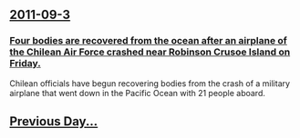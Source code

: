 ## [2011-09-3](/news/2011/09/3/index.md)

### [Four bodies are recovered from the ocean after an airplane of the Chilean Air Force crashed near Robinson Crusoe Island on Friday. ](/news/2011/09/3/four-bodies-are-recovered-from-the-ocean-after-an-airplane-of-the-chilean-air-force-crashed-near-robinson-crusoe-island-on-friday.md)
Chilean officials have begun recovering bodies from the crash of a military airplane that went down in the Pacific Ocean with 21 people aboard.

## [Previous Day...](/news/2011/09/2/index.md)

